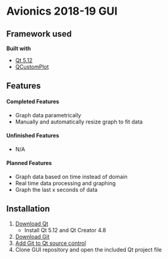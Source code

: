 # Avionics 2018-19 GUI

## Framework used
<b>Built with</b>
- [Qt 5.12](https://www.qt.io/)
- [QCustomPlot](https://www.qcustomplot.com/)

## Features
#### Completed Features
- Graph data parametrically
- Manually and automatically resize graph to fit data
#### Unfinished Features
- N/A
#### Planned Features
- Graph data based on time instead of domain
- Real time data processing and graphing
- Graph the last x seconds of data

## Installation
1. [Download Qt](https://www.qt.io/download-qt-installer?hsCtaTracking=9f6a2170-a938-42df-a8e2-a9f0b1d6cdce%7C6cb0de4f-9bb5-4778-ab02-bfb62735f3e5)
   - Install Qt 5.12 and Qt Creator 4.8
2. [Download Git](https://git-scm.com/downloads)
3. [Add Git to Qt source control](https://cpb-us-w2.wpmucdn.com/u.osu.edu/dist/7/11881/files/2018/02/QtCreatorGitTutorial-2ahr2m0.pdf)
4. Clone GUI repository and open the included Qt project file
